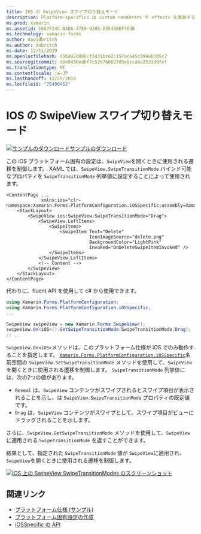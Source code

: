 ```yaml
---
title: IOS の SwipeView スワイプ切り替えモード
description: Platform-specifics は custom renderers や effects を実装することなく、特定のプラットフォーム上でのみ利用できる機能の使用を可能にします。 この記事では、SwipeView を開くときに使用される遷移を制御する iOS プラットフォーム固有のを使用する方法について説明します。
ms.prod: xamarin
ms.assetid: C667F24C-BAD8-47E0-9285-D3546BEF703B
ms.technology: xamarin-forms
author: davidbritch
ms.author: dabritch
ms.date: 12/11/2019
ms.openlocfilehash: d5ba92d008cf3431bce2c197aca45c894eb3d5c7
ms.sourcegitcommit: d0e6436edbf7c52d760027d5e0ccaba2531d9fef
ms.translationtype: MT
ms.contentlocale: ja-JP
ms.lasthandoff: 12/25/2019
ms.locfileid: "75490452"
---
```

# <a name="swipeview-swipe-transition-mode-on-ios"></a>IOS の SwipeView スワイプ切り替えモード

[![サンプルのダウンロード](~/media/shared/download.png)サンプルのダウンロード](https://docs.microsoft.com/samples/xamarin/xamarin-forms-samples/userinterface-platformspecifics)

この iOS プラットフォーム固有の設定は、`SwipeView`を開くときに使用される遷移を制御します。 XAML では、`SwipeView.SwipeTransitionMode` バインド可能なプロパティを `SwipeTransitionMode` 列挙値に設定することによって使用されます。

```xaml
<ContentPage ...
             xmlns:ios="clr-namespace:Xamarin.Forms.PlatformConfiguration.iOSSpecific;assembly=Xamarin.Forms.Core">
    <StackLayout>
        <SwipeView ios:SwipeView.SwipeTransitionMode="Drag">
            <SwipeView.LeftItems>
                <SwipeItems>
                    <SwipeItem Text="Delete"
                               IconImageSource="delete.png"
                               BackgroundColor="LightPink"
                               Invoked="OnDeleteSwipeItemInvoked" />
                </SwipeItems>
            </SwipeView.LeftItems>
            <!-- Content -->
        </SwipeView>
    </StackLayout>
</ContentPage>
```

代わりに、fluent API を使用して c# から使用できます。

```csharp
using Xamarin.Forms.PlatformConfiguration;
using Xamarin.Forms.PlatformConfiguration.iOSSpecific;
...

SwipeView swipeView = new Xamarin.Forms.SwipeView();
swipeView.On<iOS>().SetSwipeTransitionMode(SwipeTransitionMode.Drag);
// ...
```

`SwipeView.On<iOS>`メソッドは、このプラットフォーム仕様が iOS でのみ動作することを指定します。 [`Xamarin.Forms.PlatformConfiguration.iOSSpecific`](xref:Xamarin.Forms.PlatformConfiguration.iOSSpecific)名前空間の `SwipeView.SetSwipeTransitionMode` メソッドを使用して、`SwipeView`を開くときに使用される遷移を制御します。 `SwipeTransitionMode` 列挙体には、次の2つの値があります。

- `Reveal` は、`SwipeView` コンテンツがスワイプされるとスワイプ項目が表示されることを示し、は `SwipeView.SwipeTransitionMode` プロパティの既定値です。
- `Drag` は、`SwipeView` コンテンツがスワイプとして、スワイプ項目がビューにドラッグされることを示します。

さらに、`SwipeView.GetSwipeTransitionMode` メソッドを使用して、`SwipeView`に適用される `SwipeTransitionMode` を返すことができます。

結果として、指定された `SwipeTransitionMode` 値が `SwipeView`に適用され、`SwipeView`を開くときに使用される遷移を制御します。

[![IOS 上の SwipeView SwipeTransitionModes のスクリーンショット](swipeview-swipetransitionmode-images/swipetransitionmode.png "IOS での SwipeTransitionModes")](swipeview-swipetransitionmode-images/swipetransitionmode-large.png#lightbox "IOS での SwipeTransitionModes")

## <a name="related-links"></a>関連リンク

- [プラットフォーム仕様 (サンプル)](https://docs.microsoft.com/samples/xamarin/xamarin-forms-samples/userinterface-platformspecifics)
- [プラットフォーム固有設定の作成](~/xamarin-forms/platform/platform-specifics/index.md#creating-platform-specifics)
- [iOSSpecific の API](xref:Xamarin.Forms.PlatformConfiguration.iOSSpecific)
